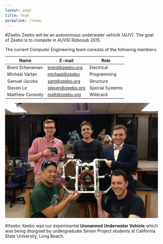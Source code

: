 ```yaml
---
layout: page
title: Team
permalink: /team/
---
```


#Zeebo
Zeebo will be an autonomous underwater vehicle (AUV). The goal of Zeebo is to compete in AUVSI Robosub 2015.

The current Computer Engineering team consists of the following members:


Name             | E-mail                                          | Role
-----------------|-------------------------------------------------|----------------
Brent Scheneman  | [brent@zeebo.org](mailto:brent@zeebo.org)       | Electrical
Michael Vartan   | [michael@zeebo](mailto:michael@zeebo.org)       | Programming
Samuel Jacobs    | [sam@zeebo.org](mailto:sam@zeebo.org)           | Structure
Steven Le        | [steven@zeebo.org](mailto:steven@zeebo.org)     | Special Systems
Matthew Connolly | [matt@zeebo.org](mailto:matt@zeebo.org)         | Wildcard


![Team Xeebo](/images/team.jpg "Team Xeebo")


#Xeebo
Xeebo was our experimental **Unmanned Underwater Vehicle** which was being designed by undergraduate Senior Project students at California State University, Long Beach. 